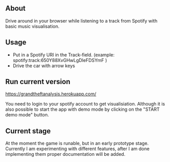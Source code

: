 
## About
Drive around in your browser while listening to a track from Spotify with basic music visualisation. 

## Usage
- Put in a Spotify URI in the Track-field. (example: spotify:track:650Y88XvGHwLgDleFDSYmF )
- Drive the car with arrow keys

## Run current version  
https://grandtheftanalysis.herokuapp.com/

You need to login to your spotify account to get visualisiation. Although it is also possible to start the app with demo mode by clicking on the "START demo mode" button.

## Current stage

At the moment the game is runable, but in an early prototype stage. Currently I am experimenting with different features, after I am done implementing them proper documentation will be added. 

